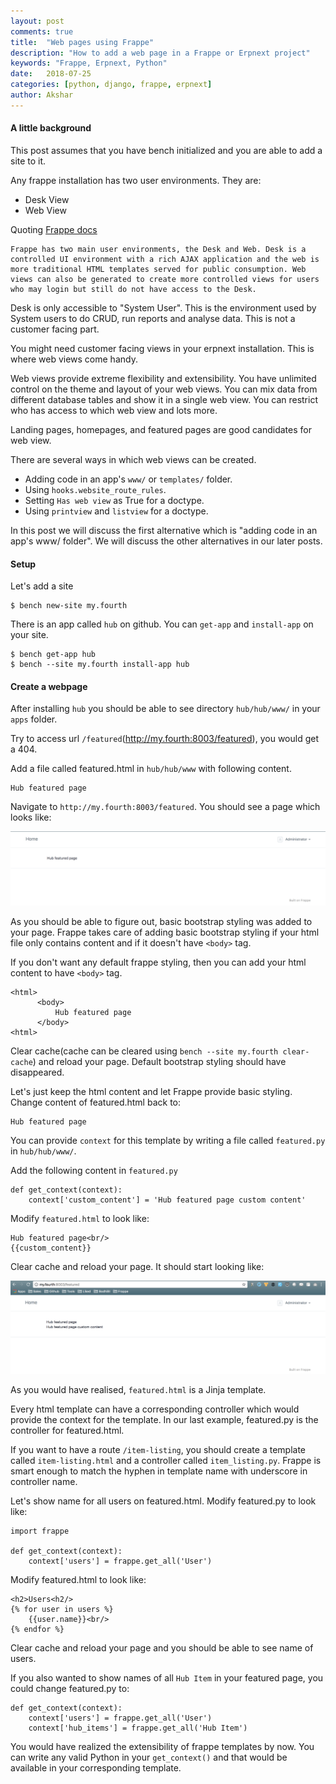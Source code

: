 ```yaml
---
layout: post
comments: true
title:  "Web pages using Frappe"
description: "How to add a web page in a Frappe or Erpnext project"
keywords: "Frappe, Erpnext, Python"
date:   2018-07-25
categories: [python, django, frappe, erpnext]
author: Akshar
---
```


#### A little background

This post assumes that you have bench initialized and you are able to add a site to it.

Any frappe installation has two user environments. They are:

* Desk View
* Web View

Quoting [Frappe docs](https://frappe.io/docs/user/en/tutorial/web-views)

    Frappe has two main user environments, the Desk and Web. Desk is a controlled UI environment with a rich AJAX application and the web is more traditional HTML templates served for public consumption. Web views can also be generated to create more controlled views for users who may login but still do not have access to the Desk.

Desk is only accessible to "System User". This is the environment used by System users to do CRUD, run reports and analyse data. This is not a customer facing part.

You might need customer facing views in your erpnext installation. This is where web views come handy.

Web views provide extreme flexibility and extensibility. You have unlimited control on the theme and layout of your web views. You can mix data from different database tables and show it in a single web view. You can restrict who has access to which web view and lots more.

Landing pages, homepages, and featured pages are good candidates for web view.

There are several ways in which web views can be created.

* Adding code in an app's `www/` or `templates/` folder.
* Using `hooks.website_route_rules`.
* Setting `Has web view` as True for a doctype.
* Using `printview` and `listview` for a doctype.

In this post we will discuss the first alternative which is "adding code in an app's www/ folder". We will discuss the other alternatives in our later posts.

#### Setup

Let's add a site

    $ bench new-site my.fourth

There is an app called `hub` on github. You can `get-app` and `install-app` on your site.

    $ bench get-app hub
    $ bench --site my.fourth install-app hub

#### Create a webpage

After installing `hub` you should be able to see directory `hub/hub/www/` in your `apps` folder.

Try to access url `/featured`(http://my.fourth:8003/featured), you would get a 404.

Add a file called featured.html in `hub/hub/www` with following content.

    Hub featured page

Navigate to `http://my.fourth:8003/featured`. You should see a page which looks like:

![](/assets/images/frappe-web-pages/basic-page.png)

As you should be able to figure out, basic bootstrap styling was added to your page. Frappe takes care of adding basic bootstrap styling if your html file only contains content and if it doesn't have `<body>` tag.

If you don't want any default frappe styling, then you can add your html content to have `<body>` tag.

    <html>
          <body>
              Hub featured page
          </body>
    <html>

Clear cache(cache can be cleared using `bench --site my.fourth clear-cache`) and reload your page. Default bootstrap styling should have disappeared.

Let's just keep the html content and let Frappe provide basic styling. Change content of featured.html back to:

    Hub featured page

You can provide `context` for this template by writing a file called `featured.py` in `hub/hub/www/`.

Add the following content in `featured.py`

    def get_context(context):
        context['custom_content'] = 'Hub featured page custom content'

Modify `featured.html` to look like:

    Hub featured page<br/>
    {{custom_content}}

Clear cache and reload your page. It should start looking like:

![](/assets/images/frappe-web-pages/page-with-context.png)

As you would have realised, `featured.html` is a Jinja template.

Every html template can have a corresponding controller which would provide the context for the template. In our last example, featured.py is the controller for featured.html.

If you want to have a route `/item-listing`, you should create a template called `item-listing.html` and a controller called `item_listing.py`. Frappe is smart enough to match the hyphen in template name with underscore in controller name.

Let's show name for all users on featured.html. Modify featured.py to look like:

    import frappe

    def get_context(context):
        context['users'] = frappe.get_all('User')

Modify featured.html to look like:

    <h2>Users<h2/>
    {% for user in users %}
        {{user.name}}<br/>
    {% endfor %}

Clear cache and reload your page and you should be able to see name of users.

If you also wanted to show names of all `Hub Item` in your featured page, you could change featured.py to:

    def get_context(context):
        context['users'] = frappe.get_all('User')
        context['hub_items'] = frappe.get_all('Hub Item')

You would have realized the extensibility of frappe templates by now. You can write any valid Python in your `get_context()` and that would be available in your corresponding template.
